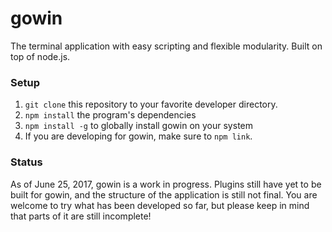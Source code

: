 # gowin
The terminal application with easy scripting and flexible modularity. Built on top of node.js.

### Setup
1. `git clone` this repository to your favorite developer directory.
2. `npm install` the program's dependencies
3. `npm install -g` to globally install gowin on your system
4. If you are developing for gowin, make sure to `npm link`.

### Status
As of June 25, 2017, gowin is a work in progress. Plugins still have yet to be built for gowin, and the structure of the application is still not final. You are welcome to try what has been developed so far, but please keep in mind that parts of it are still incomplete!
